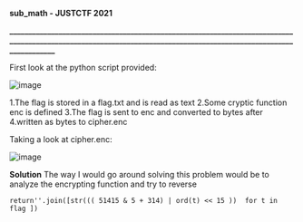 **sub_math - JUSTCTF 2021**

**__________________________________________________________________________________________________________________________________________________________________**

First look at the python script provided:

![image](https://user-images.githubusercontent.com/74961214/145368713-2a4a74ff-bd05-44a7-8808-07bf5bc94969.png)

1.The flag is stored in a flag.txt and is read as text
2.Some cryptic function enc is defined
3.The flag is sent to enc and converted to bytes after
4.written as bytes to cipher.enc

Taking a look at cipher.enc:

![image](https://user-images.githubusercontent.com/74961214/145369514-7c7d4d4d-cefa-4c5b-ae9f-d80b9c3107e7.png)

**Solution**
The way I would go around solving this problem would be to analyze the encrypting function and try to reverse
```
return''.join([str((( 51415 & 5 + 314) | ord(t) << 15 ))  for t in flag ]) 
```
